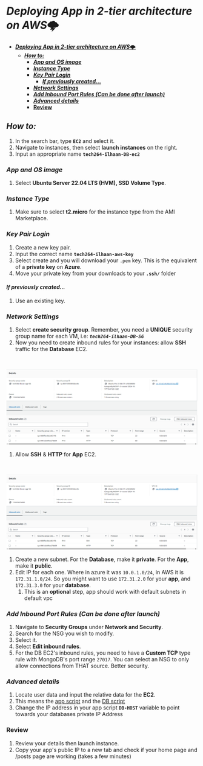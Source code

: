 # ***Deploying App in 2-tier architecture on AWS***🌩️
- [***Deploying App in 2-tier architecture on AWS***🌩️](#deploying-app-in-2-tier-architecture-on-aws️)
  - [***How to:***](#how-to)
    - [***App and OS image***](#app-and-os-image)
    - [***Instance Type***](#instance-type)
    - [***Key Pair Login***](#key-pair-login)
      - [***If previously created...***](#if-previously-created)
    - [***Network Settings***](#network-settings)
    - [***Add Inbound Port Rules (Can be done after launch)***](#add-inbound-port-rules-can-be-done-after-launch)
    - [***Advanced details***](#advanced-details)
    - [**Review**](#review)
## ***How to:***
 
1. In the search bar, type **`EC2`** and select it.
2. Navigate to instances, then select **launch instances** on the right.
3. Input an appropriate name **`tech264-ilhaan-DB-ec2`**
 
### ***App and OS image***
1. Select **Ubuntu Server 22.04 LTS (HVM), SSD Volume Type**.
 
### ***Instance Type***
1. Make sure to select **t2.micro** for the instance type from the AMI Marketplace.
 
### ***Key Pair Login***
1. Create a new key pair.
2. Input the correct name **`tech264-ilhaan-aws-key`**
3. Select create and you will download your `.pem` key. This is the equivalent of a **private key** on **Azure**.
4. Move your private key from your downloads to your **`.ssh/`** folder
#### ***If previously created...***
1. Use an existing key.
 
### ***Network Settings***
1. Select **create security group**. Remember, you need a **UNIQUE** security group name for each VM, i.e: ***`tech264-ilhaan-DB-SG`***
2. Now you need to create inbound rules for your instances: allow **SSH** traffic for the **Database** EC2.
<br>

![alt text](./image-4.png)

1. Allow **SSH** & **HTTP** for **App** EC2.
<br>

![alt text](./image-5.png)

1. Create a new subnet. For the **Database**, make it **private**. For the **App**, make it **public**.
2. Edit IP for each one. Where in azure it was `10.0.1.0/24`, in AWS it is `172.31.1.0/24`. So you might want to use `172.31.2.0` for your **app**, and `172.31.3.0` for your **database**.
   1. This is an **optional** step, app should work with default subnets in default vpc
 
### ***Add Inbound Port Rules (Can be done after launch)***
1. Navigate to **Security Groups** under **Network and Security**.
2. Search for the NSG you wish to modify.
3. Select it.
4. Select **Edit inbound rules**.
5. For the DB EC2's inbound rules, you need to have a **Custom TCP** type rule with MongoDB's port range `27017`. You can select an NSG to only allow connections from THAT source. Better security.
 
### ***Advanced details***
1. Locate user data and input the relative data for the **EC2**.
2. This means the [app script](tech264-cloud-linux/scripting/prov-app.sh) and the [DB script](./scripting/dbscript.sh)
3. Change the IP address in your app script **`DB-HOST`** variable to point towards your databases private IP Address
 
### **Review**
1. Review your details then launch instance.
2. Copy your app's public IP to a new tab and check if your home page and /posts page are working (takes a few minutes)